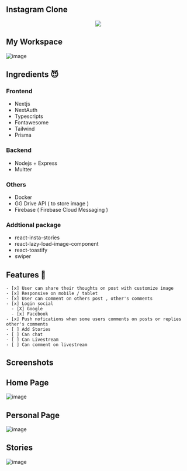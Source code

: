 ## Instagram Clone 


  

<p align="center">
<!--   [![Screenshot 2023-04-24 141536]()]() -->
  <img src="https://user-images.githubusercontent.com/86192249/233925320-9b48a5ed-e76c-4d6a-92a8-b6c0539fe0cc.png"
</p>

## My Workspace

![image](https://user-images.githubusercontent.com/86192249/233915280-895f6837-4191-4994-a849-c421a9dbfc69.png)

## Ingredients 😈
  
### Frontend
  - Nextjs 
  - NextAuth
  - Typescripts
  - Fontawesome
  - Tailwind 
  - Prisma 
### Backend
  - Nodejs + Express 
  - Multter 
### Others
  - Docker
  - GG Drive API ( to store image )
  - Firebase ( Firebase Cloud Messaging )
### Addtional package 
  - react-insta-stories
  - react-lazy-load-image-component
  - react-toastify
  - swiper
  
## Features 🤔
  
    - [x] User can share their thoughts on post with customize image
    - [x] Responsive on mobile / tablet
    - [x] User can comment on others post , other's comments
    - [x] Login social
      - [X] Google 
      - [x] Facebook
    - [x] Push nofications when some users comments on posts or replies other's comments
    - [ ] Add Stories 
    - [ ] Can chat 
    - [ ] Can Livestream 
    - [ ] Can comment on livestream
    
    
    
  




## Screenshots


## Home Page

![image](https://user-images.githubusercontent.com/86192249/233914920-cb0ff13e-7f37-4a74-b27c-4911ceb77511.png)

## Personal Page

![image](https://user-images.githubusercontent.com/86192249/233915067-96ffae45-b1e1-4062-a08a-4bc398b6541b.png)
  
## Stories 

  ![image](https://github.com/GiaThuanKaren/Instagram_Clone/assets/86192249/d03318ca-7da7-47d2-b0f9-e5129b505e79)


